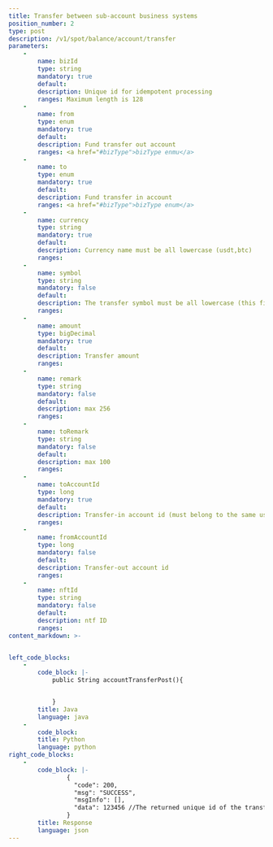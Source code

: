 ```yaml
---
title: Transfer between sub-account business systems
position_number: 2
type: post
description: /v1/spot/balance/account/transfer
parameters:
    -
        name: bizId
        type: string
        mandatory: true
        default:
        description: Unique id for idempotent processing
        ranges: Maximum length is 128
    -
        name: from
        type: enum
        mandatory: true
        default: 
        description: Fund transfer out account
        ranges: <a href="#bizType">bizType enmu</a>
    -
        name: to
        type: enum
        mandatory: true
        default: 
        description: Fund transfer in account
        ranges: <a href="#bizType">bizType enum</a>
    -
        name: currency
        type: string
        mandatory: true
        default:
        description: Currency name must be all lowercase (usdt,btc)
        ranges:
    -
        name: symbol
        type: string
        mandatory: false
        default:
        description: The transfer symbol must be all lowercase (this field must be passed if one of the transfer-in and transfer-out parties is leverage)
        ranges:
    -
        name: amount
        type: bigDecimal
        mandatory: true
        default:
        description: Transfer amount
        ranges:
    -
        name: remark
        type: string
        mandatory: false
        default:
        description: max 256
        ranges:
    -
        name: toRemark
        type: string
        mandatory: false
        default:
        description: max 100
        ranges:
    -
        name: toAccountId
        type: long
        mandatory: true
        default:
        description: Transfer-in account id (must belong to the same user as the transfer-out account ID)
        ranges:
    -
        name: fromAccountId
        type: long
        mandatory: false
        default:
        description: Transfer-out account id
        ranges:
    -
        name: nftId
        type: string
        mandatory: false
        default:
        description: ntf ID
        ranges:
content_markdown: >-


left_code_blocks:
    -
        code_block: |-
            public String accountTransferPost(){


            }
        title: Java
        language: java
    -
        code_block:
        title: Python
        language: python
right_code_blocks:
    -
        code_block: |-
                {
                  "code": 200,
                  "msg": "SUCCESS",
                  "msgInfo": [],
                  "data": 123456 //The returned unique id of the transfer, it is recommended to store it for reconciliation
                }
        title: Response
        language: json
---
```

